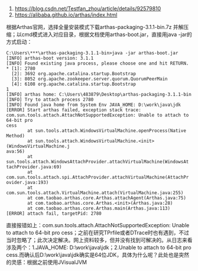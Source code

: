 1. https://blog.csdn.net/Testfan_zhou/article/details/92579810
2. https://alibaba.github.io/arthas/index.html

根据Arthas官网，选择全量安装模式下载arthas-packaging-3.1.1-bin.7z 并解压缩；以cmd模式进入对应目录，根据文档使用arthas-boot.jar，直接用java -jar的方式启动：
```language
C:\Users\***\arthas-packaging-3.1.1-bin>java -jar arthas-boot.jar
[INFO] arthas-boot version: 3.1.1
[INFO] Found existing java process, please choose one and hit RETURN.
* [1]: 2780
  [2]: 3692 org.apache.catalina.startup.Bootstrap
  [3]: 8052 org.apache.zookeeper.server.quorum.QuorumPeerMain
  [4]: 6108 org.apache.catalina.startup.Bootstrap
1
[INFO] arthas home: C:\Users\483879\Desktop\arthas-packaging-3.1.1-bin
[INFO] Try to attach process 2780
[INFO] Found java home from System Env JAVA_HOME: D:\work\java\jdk
[ERROR] Start arthas failed, exception stack trace:
com.sun.tools.attach.AttachNotSupportedException: Unable to attach to 64-bit pro
cess
        at sun.tools.attach.WindowsVirtualMachine.openProcess(Native Method)
        at sun.tools.attach.WindowsVirtualMachine.<init>(WindowsVirtualMachine.j
ava:56)
        at sun.tools.attach.WindowsAttachProvider.attachVirtualMachine(WindowsAt
tachProvider.java:69)
        at com.sun.tools.attach.spi.AttachProvider.attachVirtualMachine(AttachPr
ovider.java:193)
        at com.sun.tools.attach.VirtualMachine.attach(VirtualMachine.java:255)
        at com.taobao.arthas.core.Arthas.attachAgent(Arthas.java:75)
        at com.taobao.arthas.core.Arthas.<init>(Arthas.java:28)
        at com.taobao.arthas.core.Arthas.main(Arthas.java:113)
[ERROR] attach fail, targetPid: 2780

```
直接报错如上：com.sun.tools.attach.AttachNotSupportedException: Unable to attach to 64-bit pro
cess；之前在研究TPrfile或者DTrace时也有遇到，不过当时忽略了；此次决定解决。网上资料较多，但并没有找到可解决的。从日志来看涉及两个：1.JAVA_HOME: D:\work\java\jdk；2.Unable to attach to 64-bit pro
cess.而确认后D:\work\java\jdk确实是64位JDK，具体为什么呢？此处也是突然的灵感：根据之前使用JVisualJVM
